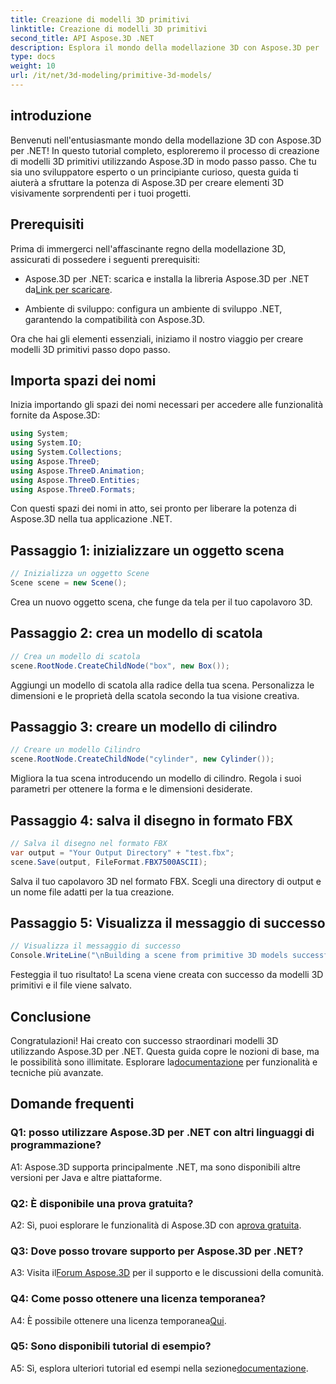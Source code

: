 ```yaml
---
title: Creazione di modelli 3D primitivi
linktitle: Creazione di modelli 3D primitivi
second_title: API Aspose.3D .NET
description: Esplora il mondo della modellazione 3D con Aspose.3D per .NET. Crea straordinari modelli primitivi senza sforzo.
type: docs
weight: 10
url: /it/net/3d-modeling/primitive-3d-models/
---
```

## introduzione

Benvenuti nell'entusiasmante mondo della modellazione 3D con Aspose.3D per .NET! In questo tutorial completo, esploreremo il processo di creazione di modelli 3D primitivi utilizzando Aspose.3D in modo passo passo. Che tu sia uno sviluppatore esperto o un principiante curioso, questa guida ti aiuterà a sfruttare la potenza di Aspose.3D per creare elementi 3D visivamente sorprendenti per i tuoi progetti.

## Prerequisiti

Prima di immergerci nell'affascinante regno della modellazione 3D, assicurati di possedere i seguenti prerequisiti:

-  Aspose.3D per .NET: scarica e installa la libreria Aspose.3D per .NET da[Link per scaricare](https://releases.aspose.com/3d/net/).

- Ambiente di sviluppo: configura un ambiente di sviluppo .NET, garantendo la compatibilità con Aspose.3D.

Ora che hai gli elementi essenziali, iniziamo il nostro viaggio per creare modelli 3D primitivi passo dopo passo.

## Importa spazi dei nomi

Inizia importando gli spazi dei nomi necessari per accedere alle funzionalità fornite da Aspose.3D:

```csharp
using System;
using System.IO;
using System.Collections;
using Aspose.ThreeD;
using Aspose.ThreeD.Animation;
using Aspose.ThreeD.Entities;
using Aspose.ThreeD.Formats;
```

Con questi spazi dei nomi in atto, sei pronto per liberare la potenza di Aspose.3D nella tua applicazione .NET.

## Passaggio 1: inizializzare un oggetto scena

```csharp
// Inizializza un oggetto Scene
Scene scene = new Scene();
```

Crea un nuovo oggetto scena, che funge da tela per il tuo capolavoro 3D.

## Passaggio 2: crea un modello di scatola

```csharp
// Crea un modello di scatola
scene.RootNode.CreateChildNode("box", new Box());
```

Aggiungi un modello di scatola alla radice della tua scena. Personalizza le dimensioni e le proprietà della scatola secondo la tua visione creativa.

## Passaggio 3: creare un modello di cilindro

```csharp
// Creare un modello Cilindro
scene.RootNode.CreateChildNode("cylinder", new Cylinder());
```

Migliora la tua scena introducendo un modello di cilindro. Regola i suoi parametri per ottenere la forma e le dimensioni desiderate.

## Passaggio 4: salva il disegno in formato FBX

```csharp
// Salva il disegno nel formato FBX
var output = "Your Output Directory" + "test.fbx";
scene.Save(output, FileFormat.FBX7500ASCII);
```

Salva il tuo capolavoro 3D nel formato FBX. Scegli una directory di output e un nome file adatti per la tua creazione.

## Passaggio 5: Visualizza il messaggio di successo

```csharp
// Visualizza il messaggio di successo
Console.WriteLine("\nBuilding a scene from primitive 3D models successfully.\nFile saved at " + output);
```

Festeggia il tuo risultato! La scena viene creata con successo da modelli 3D primitivi e il file viene salvato.

## Conclusione

 Congratulazioni! Hai creato con successo straordinari modelli 3D utilizzando Aspose.3D per .NET. Questa guida copre le nozioni di base, ma le possibilità sono illimitate. Esplorare la[documentazione](https://reference.aspose.com/3d/net/) per funzionalità e tecniche più avanzate.

## Domande frequenti

### Q1: posso utilizzare Aspose.3D per .NET con altri linguaggi di programmazione?

A1: Aspose.3D supporta principalmente .NET, ma sono disponibili altre versioni per Java e altre piattaforme.

### Q2: È disponibile una prova gratuita?

 A2: Sì, puoi esplorare le funzionalità di Aspose.3D con a[prova gratuita](https://releases.aspose.com/).

### Q3: Dove posso trovare supporto per Aspose.3D per .NET?

 A3: Visita il[Forum Aspose.3D](https://forum.aspose.com/c/3d/18) per il supporto e le discussioni della comunità.

### Q4: Come posso ottenere una licenza temporanea?

 A4: È possibile ottenere una licenza temporanea[Qui](https://purchase.aspose.com/temporary-license/).

### Q5: Sono disponibili tutorial di esempio?

A5: Sì, esplora ulteriori tutorial ed esempi nella sezione[documentazione](https://reference.aspose.com/3d/net/).